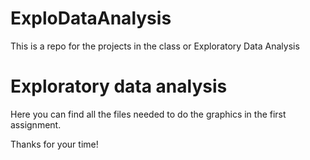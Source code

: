 ExploDataAnalysis
=================

This is a repo for the projects in the class or Exploratory Data Analysis

# Exploratory data analysis

Here you can find all the files needed to do the graphics in the first assignment.

Thanks for your time!
